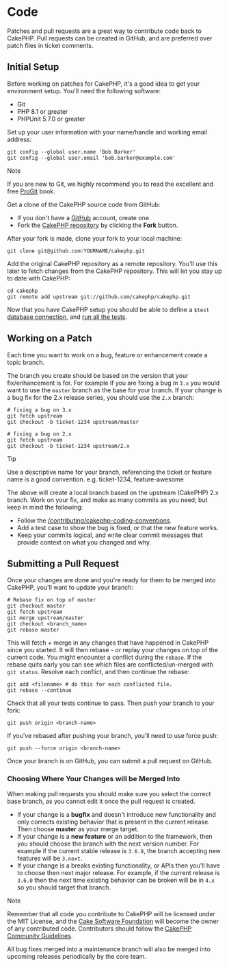 # Code

Patches and pull requests are a great way to contribute code back to CakePHP.
Pull requests can be created in GitHub, and are preferred over patch files in
ticket comments.

## Initial Setup

Before working on patches for CakePHP, it's a good idea to get your environment
setup. You'll need the following software:

- Git
- PHP 8.1 or greater
- PHPUnit 5.7.0 or greater

Set up your user information with your name/handle and working email address:

    git config --global user.name 'Bob Barker'
    git config --global user.email 'bob.barker@example.com'

> [!NOTE]
> If you are new to Git, we highly recommend you to read the excellent and
> free [ProGit](https://git-scm.com/book/) book.

Get a clone of the CakePHP source code from GitHub:

- If you don't have a [GitHub](https://github.com) account, create one.
- Fork the [CakePHP repository](https://github.com/cakephp/cakephp) by clicking
  the **Fork** button.

After your fork is made, clone your fork to your local machine:

    git clone git@github.com:YOURNAME/cakephp.git

Add the original CakePHP repository as a remote repository. You'll use this
later to fetch changes from the CakePHP repository. This will let you stay up
to date with CakePHP:

    cd cakephp
    git remote add upstream git://github.com/cakephp/cakephp.git

Now that you have CakePHP setup you should be able to define a `$test`
[database connection](#database-configuration), and
[run all the tests](#running-tests).

## Working on a Patch

Each time you want to work on a bug, feature or enhancement create a topic
branch.

The branch you create should be based on the version that your fix/enhancement
is for. For example if you are fixing a bug in `3.x` you would want to use the
`master` branch as the base for your branch. If your change is a bug fix for
the 2.x release series, you should use the `2.x` branch:

    # fixing a bug on 3.x
    git fetch upstream
    git checkout -b ticket-1234 upstream/master

    # fixing a bug on 2.x
    git fetch upstream
    git checkout -b ticket-1234 upstream/2.x

> [!TIP]
> Use a descriptive name for your branch, referencing the ticket or feature
> name is a good convention. e.g. ticket-1234, feature-awesome

The above will create a local branch based on the upstream (CakePHP) 2.x branch.
Work on your fix, and make as many commits as you need; but keep in mind the
following:

- Follow the [/contributing/cakephp-coding-conventions](contributing/cakephp-coding-conventions.md).
- Add a test case to show the bug is fixed, or that the new feature works.
- Keep your commits logical, and write clear commit messages that provide
  context on what you changed and why.

## Submitting a Pull Request

Once your changes are done and you're ready for them to be merged into CakePHP,
you'll want to update your branch:

    # Rebase fix on top of master
    git checkout master
    git fetch upstream
    git merge upstream/master
    git checkout <branch_name>
    git rebase master

This will fetch + merge in any changes that have happened in CakePHP since you
started. It will then rebase - or replay your changes on top of the current
code. You might encounter a conflict during the `rebase`. If the rebase quits
early you can see which files are conflicted/un-merged with `git status`.
Resolve each conflict, and then continue the rebase:

    git add <filename> # do this for each conflicted file.
    git rebase --continue

Check that all your tests continue to pass. Then push your branch to your fork:

    git push origin <branch-name>

If you've rebased after pushing your branch, you'll need to use force push:

    git push --force origin <branch-name>

Once your branch is on GitHub, you can submit a pull request on GitHub.

### Choosing Where Your Changes will be Merged Into

When making pull requests you should make sure you select the correct base
branch, as you cannot edit it once the pull request is created.

- If your change is a **bugfix** and doesn't introduce new functionality and
  only corrects existing behavior that is present in the current release. Then
  choose **master** as your merge target.
- If your change is a **new feature** or an addition to the framework, then you
  should choose the branch with the next version number. For example if the
  current stable release is `3.6.0`, the branch accepting new features will
  be `3.next`.
- If your change is a breaks existing functionality, or APIs then you'll have
  to choose then next major release. For example, if the current release is
  `3.6.0` then the next time existing behavior can be broken will be in
  `4.x` so you should target that branch.

> [!NOTE]
> Remember that all code you contribute to CakePHP will be licensed under the
> MIT License, and the [Cake Software Foundation](https://cakefoundation.org/pages/about) will become the owner of any
> contributed code. Contributors should follow the [CakePHP Community
> Guidelines](https://community.cakephp.org/guidelines).

All bug fixes merged into a maintenance branch will also be merged into upcoming
releases periodically by the core team.
